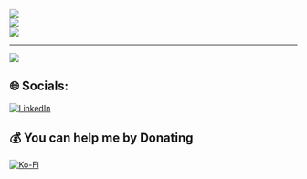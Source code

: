 ![](https://github-readme-stats.vercel.app/api?username=vamcan&theme=dark&hide_border=false&include_all_commits=true&count_private=true)<br/>
![](https://github-readme-streak-stats.herokuapp.com/?user=vamcan&theme=dark&hide_border=false)<br/>
![](https://github-readme-stats.vercel.app/api/top-langs/?username=vamcan&theme=dark&hide_border=false&include_all_commits=true&count_private=true&layout=compact)

---
[![](https://visitcount.itsvg.in/api?id=vamcan&icon=6&color=0)](https://visitcount.itsvg.in)

## 🌐 Socials:
[![LinkedIn](https://img.shields.io/badge/LinkedIn-%230077B5.svg?logo=linkedin&logoColor=white)](https://linkedin.com/in/rezaghasemii) 

  ## 💰 You can help me by Donating
  [![Ko-Fi](https://img.shields.io/badge/Ko--fi-F16061?style=for-the-badge&logo=ko-fi&logoColor=white)](https://ko-fi.com/vamcan) 

  
<!-- Proudly created with GPRM ( https://gprm.itsvg.in ) -->
